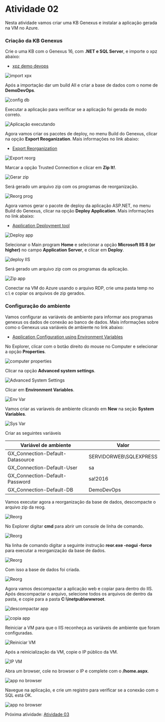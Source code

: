 # Atividade 02

Nesta atividade vamos criar uma KB Genexus e instalar a aplicação gerada na VM no Azure.

### Criação da KB Genexus

Crie o uma KB com o Genexus 16, com **.NET e SQL Server**, e importe o xpz abaixo:

- [xpz demo devops](arquivos/HandsOnDevOPs.xpz)

![import xpx](../imagens/Kbgx1.png)

Após a importação dar um build All e criar a base de dados com o nome de **DemoDevOps**.

![config db](../imagens/Kbgx2.png)

Executar a aplicação para verificar se a aplicação foi gerada de modo correto.

![Aplicação executando](../imagens/Kbgx3.png)

Agora vamos criar os pacotes de deploy, no menu Build do Genexus, clicar na opção **Export Reoganization**. Mais informações no link abaixo:

- [Export Reorganization](https://wiki.genexus.com/commwiki/servlet/wiki?34476,Export+Reorganization)

![Export reorg](../imagens/Kbgx4.png)

Marcar a opção Trusted Connection e clicar em **Zip It!**.

![Gerar zip](../imagens/Kbgx5.png)

Será gerado um arquivo zip com os programas de reorganização.

![Reorg prog](../imagens/Kbgx6.png)

Agora vamos gerar o pacote de deploy da aplicação ASP.NET, no menu Build do Genexus, clicar na opção **Deploy Application**. Mais informações no link abaixo:

- [Application Deployment tool](https://wiki.genexus.com/commwiki/servlet/wiki?32092,Application+Deployment+tool)

![Deploy app](../imagens/Kbgx7.png)

Selecionar o Main program **Home** e selecionar a opção **Microsoft IIS 8 (or higher)** no campo **Application Server**, e clicar em **Deploy**.

![deploy IIS](../imagens/Kbgx8.png)

Será gerado um arquivo zip com os programas da aplicação.

![Zip app](../imagens/Kbgx9.png)

Conectar na VM do Azure usando o arquivo RDP, crie uma pasta temp no c:\ e copiar os arquivos de zip gerados.


### Configuração do ambiente

Vamos configurar as variáveis de ambiente para informar aos programas genexus os dados de conexão ao banco de dados. Mais informações sobre como o Genexus usa variáveis de ambiente no link abaixo:

- [Application Configuration using Environment Variables](https://wiki.genexus.com/commwiki/servlet/wiki?39459,Application+Configuration+using+Environment+Variables)

No Explorer, clicar com o botão direito do mouse no Computer e selecionar a opção **Properties**.

![computer properties](../imagens/Envvar1.png)

Clicar na opção **Advanced system settings**.

![Advanced System Settings](../imagens/Envvar2.png)

Clicar em **Environment Variables**.

![Env Var](../imagens/Envvar3.png)

Vamos criar as varíaveis de ambiente clicando em **New** na seção **System Variables**.

![Sys Var](../imagens/Envvar4.png)

Criar as seguintes variáveis

| Variável de ambiente | Valor |
| --- | --- |
| GX_Connection-Default-Datasource  | SERVIDORWEB\SQLEXPRESS  |
| GX_Connection-Default-User  | sa  |
| GX_Connection-Default-Password | sa!2016 |
| GX_Connection-Default-DB | DemoDevOps |

Vamos executar agora a reorganização da base de dados, descompacte o arquivo zip da reog.

![Reorg](../imagens/Envvar5.png)

No Explorer digitar **cmd** para abrir um console de linha de comando.

![Reorg](../imagens/Envvar6.png)

Na linha de comando digitar a seguinte instrução **reor.exe -nogui -force** para executar a reorganização da base de dados.

![Reorg](../imagens/Envvar8.png)

Com isso a base de dados foi criada.

![Reorg](../imagens/Envvar9.png)

Agora vamos descompactar a aplicação web e copiar para dentro do IIS. Após descompactar o arquivo, selecione todos os arquivos de dentro da pasta, e copie para a pasta **C:\inetpub\wwwroot**.

![descompactar app](../imagens/Envvar10.png)

![copia app](../imagens/Envvar11.png)

Reiniciar a VM para que o IIS reconheça as variáveis de ambiente que foram configuradas.

![Reiniciar VM](../imagens/Envvar12.png)

Após a reinicialização da VM, copie o IP público da VM.

![IP VM](../imagens/Envvar13.png)

Abra um browser, cole no browser o IP e complete com o **/home.aspx**.

![app no browser](../imagens/Envvar14.png)

Navegue na aplicação, e crie um registro para verificar se a conexão com o SQL está OK.

![app no browser](../imagens/Envvar15.png)

Próxima atividade: [Atividade 03](atividades/03-atividade.md)